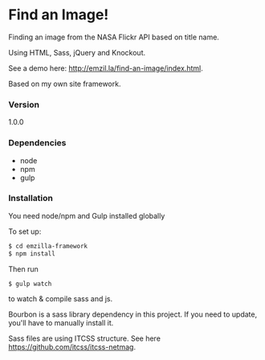 # Find an Image!

Finding an image from the NASA Flickr API based on title name.

Using HTML, Sass, jQuery and Knockout.

See a demo here: http://emzil.la/find-an-image/index.html.

Based on my own site framework.

### Version
1.0.0

### Dependencies
* node
* npm
* gulp

### Installation

You need node/npm and Gulp installed globally

To set up:
```sh
$ cd emzilla-framework
$ npm install
```
Then run 
```sh
$ gulp watch
```
to watch & compile sass and js.

Bourbon is a sass library dependency in this project. If you need to update, you'll have to manually install it.

Sass files are using ITCSS structure. See here https://github.com/itcss/itcss-netmag.

